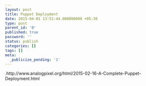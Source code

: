 ```yaml
---
layout: post
title: Puppet Deployment
date: 2015-04-01 13:51:44.000000000 +05:30
type: post
parent_id: '0'
published: true
password: ''
status: publish
categories: []
tags: []
meta:
  _publicize_pending: '1'
---
```

<p>.http://www.analogpixel.org/html/2015-02-16-A-Complete-Puppet-Deployment.html</p>
